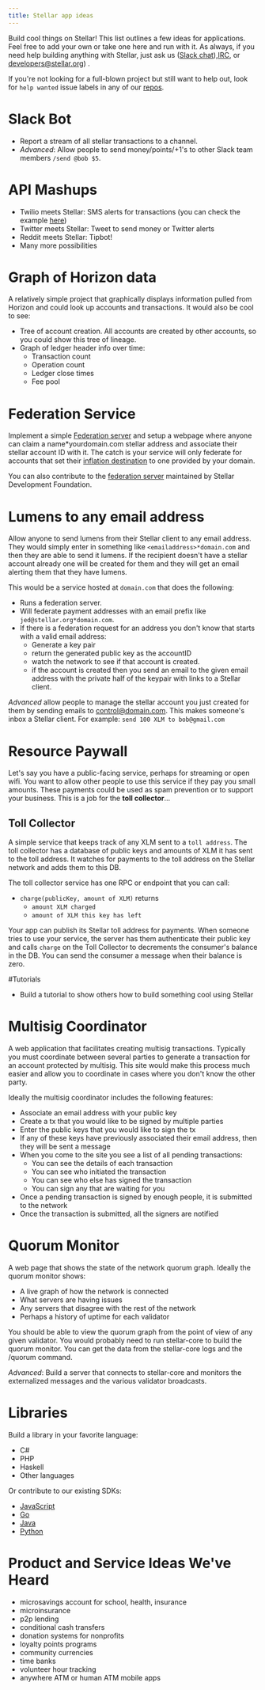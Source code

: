 ```yaml
---
title: Stellar app ideas
---
```

Build cool things on Stellar! This list outlines a few ideas for applications. Feel free to add your own or take one here and run with it.
As always, if you need help building anything with Stellar, just ask us ([Slack chat](http://slack.stellar.org/)),[IRC](https://kiwiirc.com/client/irc.freenode.net/#stellar-dev), or developers@stellar.org) .

If you're not looking for a full-blown project but still want to help out, look for `help wanted` issue labels in any of our [repos](https://github.com/stellar).

# Slack Bot
- Report a stream of all stellar transactions to a channel.
- *Advanced*: Allow people to send money/points/+1's to other Slack team members `/send @bob $5`.

# API Mashups
- Twilio meets Stellar: SMS alerts for transactions (you can check the example [here](https://github.com/stellar/stellar-sms-client))
- Twitter meets Stellar: Tweet to send money or Twitter alerts
- Reddit meets Stellar: Tipbot!
- Many more possibilities

# Graph of Horizon data
A relatively simple project that graphically displays information pulled from Horizon and could look up accounts and transactions. It would also be cool to see:
 - Tree of account creation. All accounts are created by other accounts, so you could show this tree of lineage.
 - Graph of ledger header info over time:
   - Transaction count
   - Operation count
   - Ledger close times
   - Fee pool

# Federation Service
Implement a simple [Federation server](https://www.stellar.org/developers/learn/concepts/federation.html) and setup a webpage where anyone can claim a name*yourdomain.com stellar address and associate their stellar account ID with it. The catch is your service will only federate for accounts that set their [inflation destination](https://www.stellar.org/developers/learn/concepts/inflation.html) to one provided by your domain.

You can also contribute to the [federation server](https://github.com/stellar/federation/) maintained by Stellar Development Foundation.

# Lumens to any email address
Allow anyone to send lumens from their Stellar client to any email address. They would simply enter in something like `<emailaddress>*domain.com` and then they are able to send it lumens. If the recipient doesn't have a stellar account already one will be created for them and they will get an email alerting them that they have lumens.

This would be a service hosted at `domain.com` that does the following:
- Runs a federation server.
- Will federate payment addresses with an email prefix like `jed@stellar.org*domain.com`.
- If there is a federation request for an address you don't know that starts with a valid email address:
  - Generate a key pair
  - return the generated public key as the accountID
  - watch the network to see if that account is created.
  - if the account is created then you send an email to the given email address with the private half of the keypair with links to a Stellar client.

*Advanced* allow people to manage the stellar account you just created for them by sending emails to control@domain.com. This makes someone's inbox a Stellar client. For example: `send 100 XLM to bob@gmail.com`


# Resource Paywall
Let's say you have a public-facing service, perhaps for streaming or open wifi. You want to allow other people to use this service if they pay you small amounts. These payments could be used as spam prevention or to support your business. This is a job for the **toll collector**...

## Toll Collector
A simple service that keeps track of any XLM sent to a `toll address`. The toll collector has a database of public keys and amounts of XLM it has sent to the toll address. It watches for payments to the toll address on the Stellar network and adds them to this DB.

The toll collector service has one RPC or endpoint that you can call:

  - `charge(publicKey, amount of XLM)` returns
    - `amount XLM charged`
    - `amount of XLM this key has left`

Your app can publish its Stellar toll address for payments. When someone tries to use your service, the server has them authenticate their public key and calls `charge` on the Toll Collector to decrements the consumer's balance in the DB. You can send the consumer a message when their balance is zero.

#Tutorials
- Build a tutorial to show others how to build something cool using Stellar

# Multisig Coordinator
A web application that facilitates creating multisig transactions. Typically you must coordinate between several parties to generate a transaction for an account protected by multisig. This site would make this process much easier and allow you to coordinate in cases where you don't know the other party.

Ideally the multisig coordinator includes the following features:
- Associate an email address with your public key
- Create a tx that you would like to be signed by multiple parties
- Enter the public keys that you would like to sign the tx
- If any of these keys have previously associated their email address, then they will be sent a message
- When you come to the site you see a list of all pending transactions:
  - You can see the details of each transaction
  - You can see who initiated the transaction
  - You can see who else has signed the transaction
  - You can sign any that are waiting for you
- Once a pending transaction is signed by enough people, it is submitted to the network
- Once the transaction is submitted, all the signers are notified

# Quorum Monitor
A web page that shows the state of the network quorum graph. Ideally the quorum monitor shows:
- A live graph of how the network is connected
- What servers are having issues
- Any servers that disagree with the rest of the network
- Perhaps a history of uptime for each validator

You should be able to view the quorum graph from the point of view of any given validator. You would probably need to run stellar-core to build the quorum monitor. You can get the data from the stellar-core logs and the /quorum command.

*Advanced*: Build a server that connects to stellar-core and monitors the externalized messages and the various validator broadcasts.

# Libraries
Build a library in your favorite language:
- C#
- PHP
- Haskell
- Other languages

Or contribute to our existing SDKs:
- [JavaScript](https://github.com/stellar/js-stellar-sdk)
- [Go](https://github.com/stellar/go-stellar-base)
- [Java](https://github.com/stellar/java-stellar-sdk)
- [Python](https://github.com/StellarCN/py-stellar-base/)


# Product and Service Ideas We've Heard
- microsavings account for school, health, insurance
- microinsurance
- p2p lending
- conditional cash transfers
- donation systems for nonprofits
- loyalty points programs
- community currencies
- time banks
- volunteer hour tracking
- anywhere ATM or human ATM mobile apps
